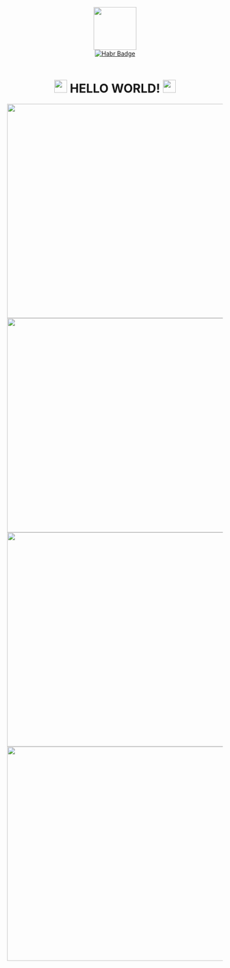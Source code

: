 <div id="header" align="center">
  <img src="https://media.giphy.com/media/l0IyaVYnlvBaAUovu/giphy.gif" width="100"/>
  
  <div id="badges">
    <a href="your-linkedin-URL">
      <img src="https://img.shields.io/badge/ Habr -blue?style=for-the-badge&logo=habr&logoColor=white" alt="Habr Badge"/>
    </a>
    
  </div>
  <p>
  </p>
  <div>
    <a>
      <img src="https://img.shields.io/github/watchers/itsZENR/itsZENR?style=social&color=blue" alt=""/>
      <h1>
      <img src="https://media.giphy.com/media/hvRJCLFzcasrR4ia7z/giphy.gif" width="30px"/>
        HELLO WORLD!
      <img src="https://media.giphy.com/media/hvRJCLFzcasrR4ia7z/giphy.gif" width="30px"/>
    </h1>
    </a>
  </div>
  
  <div align="center">
    <img src="https://media.giphy.com/media/JkVnfE54QdOMQBxmHg/giphy.gif" width="1000" height="500"/>
  </div>  
  <div align="center">
    <img src="https://media.giphy.com/media/5krfq8pMdYhAV52xPg/giphy.gif" width="1000" height="500"/>
  </div>
    <div align="center">
    <img src="https://media.giphy.com/media/gutZ5Pm6Xl62eIf5RZ/giphy.gif" width="1000" height="500"/>
  </div>
    <div align="center">
    <img src="https://media.giphy.com/media/7c8QeB0VMddFOuu4iR/giphy.gif" width="1000" height="500"/>
  </div>
  
  
</div>
